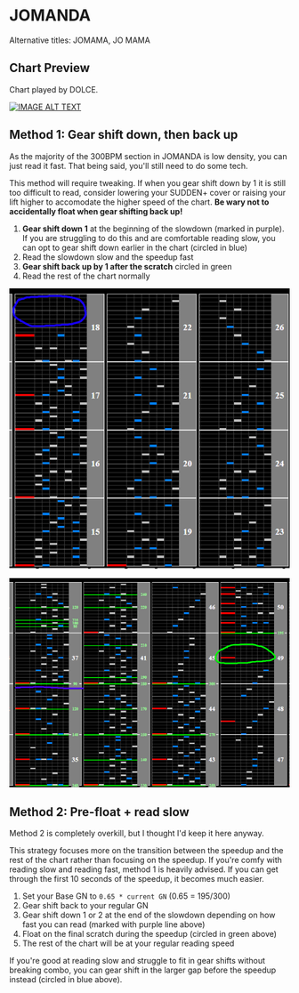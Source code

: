 # JOMANDA

Alternative titles: JOMAMA, JO MAMA

## Chart Preview
Chart played by DOLCE.

[![IMAGE ALT TEXT](http://img.youtube.com/vi/lMy14ZTfylQ/0.jpg)](https://youtu.be/lMy14ZTfylQ?t=44 "【歴代トップ】JOMANDA (A) MAX-81 (3755) / played by DOLCE. / beatmania IIDX26 Rootage")

## Method 1: Gear shift down, then back up

As the majority of the 300BPM section in JOMANDA is low density, you can just read it fast. That being said, you'll still need to do some tech.

This method will require tweaking. If when you gear shift down by 1 it is still too difficult to read, consider lowering your SUDDEN+ cover or raising your lift higher to accomodate the higher speed of the chart. **Be wary not to accidentally float when gear shifting back up!**

1. **Gear shift down 1** at the beginning of the slowdown (marked in purple). If you are struggling to do this and are comfortable reading slow, you can opt to gear shift down earlier in the chart (circled in blue)
2. Read the slowdown slow and the speedup fast
3. **Gear shift back up by 1 after the scratch** circled in green
4. Read the rest of the chart normally

![jomama circled float](JO1.png "JOMANDA Alternative Float spot")

![jomama speedups](JO2.png "JOMANDA Speedup Float")

## Method 2: Pre-float + read slow

Method 2 is completely overkill, but I thought I'd keep it here anyway.

This strategy focuses more on the transition between the speedup and the rest of the chart rather than focusing on the speedup. If you're comfy with reading slow and reading fast, method 1 is heavily advised. If you can get through the first 10 seconds of the speedup, it becomes much easier.

1. Set your Base GN to ``0.65 * current GN`` (0.65 = 195/300)
2. Gear shift back to your regular GN
3. Gear shift down 1 or 2 at the end of the slowdown depending on how fast you can read (marked with purple line above)
4. Float on the final scratch during the speedup (circled in green above)
5. The rest of the chart will be at your regular reading speed

If you're good at reading slow and struggle to fit in gear shifts without breaking combo, you can gear shift in the larger gap before the speedup instead (circled in blue above).

